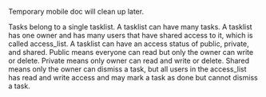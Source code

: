 Temporary mobile doc will clean up later.

Tasks belong to a single tasklist. A tasklist can have many tasks. A tasklist has one owner and has many users that have shared access to it, which is called access_list. A tasklist can have an access status of public, private, and shared. Public means everyone can read but only the owner can write or delete. Private means only owner can read and write or delete. Shared means only the owner can dismiss a task, but all users in the access_list has read and write access and may mark a task as done but cannot dismiss a task.
